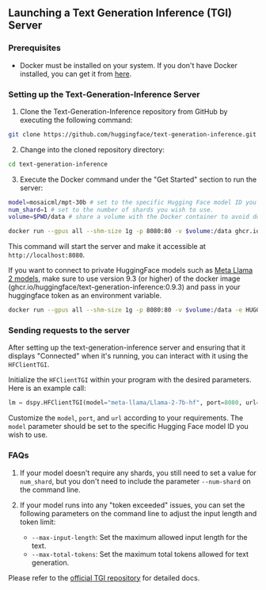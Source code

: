 ## Launching a Text Generation Inference (TGI) Server

### Prerequisites

- Docker must be installed on your system. If you don't have Docker installed, you can get it from [here](https://docs.docker.com/get-docker/).

### Setting up the Text-Generation-Inference Server

1. Clone the Text-Generation-Inference repository from GitHub by executing the following command:

```bash
git clone https://github.com/huggingface/text-generation-inference.git
```

2. Change into the cloned repository directory:

```bash
cd text-generation-inference
```

3. Execute the Docker command under the "Get Started" section to run the server:

```bash
model=mosaicml/mpt-30b # set to the specific Hugging Face model ID you wish to use.
num_shard=1 # set to the number of shards you wish to use.
volume=$PWD/data # share a volume with the Docker container to avoid downloading weights every run

docker run --gpus all --shm-size 1g -p 8080:80 -v $volume:/data ghcr.io/huggingface/text-generation-inference:latest --model-id $model --num-shard $num_shard
```

This command will start the server and make it accessible at `http://localhost:8080`.

If you want to connect to private HuggingFace models such as [Meta Llama 2 models](https://huggingface.co/meta-llama), make sure to use version 9.3 (or higher) of the docker image (ghcr.io/huggingface/text-generation-inference:0.9.3) and pass in your huggingface token as an environment variable.

```bash
docker run --gpus all --shm-size 1g -p 8080:80 -v $volume:/data -e HUGGING_FACE_HUB_TOKEN={your_token} ghcr.io/huggingface/text-generation-inference:latest --model-id $model --num-shard $num_shard
```

### Sending requests to the server

After setting up the text-generation-inference server and ensuring that it displays "Connected" when it's running, you can interact with it using the `HFClientTGI`.

Initialize the `HFClientTGI` within your program with the desired parameters. Here is an example call:

   ```python
   lm = dspy.HFClientTGI(model="meta-llama/Llama-2-7b-hf", port=8080, url="http://localhost")
   ```

   Customize the `model`, `port`, and `url` according to your requirements. The `model` parameter should be set to the specific Hugging Face model ID you wish to use. 


### FAQs

1. If your model doesn't require any shards, you still need to set a value for `num_shard`, but you don't need to include the parameter `--num-shard` on the command line.

2. If your model runs into any "token exceeded" issues, you can set the following parameters on the command line to adjust the input length and token limit:
   - `--max-input-length`: Set the maximum allowed input length for the text.
   - `--max-total-tokens`: Set the maximum total tokens allowed for text generation.

Please refer to the [official TGI repository](https://github.com/huggingface/text-generation-inference) for detailed docs.
